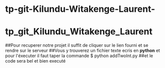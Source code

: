 # tp-git-Kilundu-Witakenge-Laurent-
# tp_git_Kilundu_Witakenge_Laurent
##Pour recuperer notre projet il suffit de cliquer sur le lien fourni et se rendre sur le serveur
##Vous y trouverez un fichier texte ecris en **python** et pour l'éxecuter il faut taper la commande $ python addTwoInt.py
##et le code sera bel et bien executé

